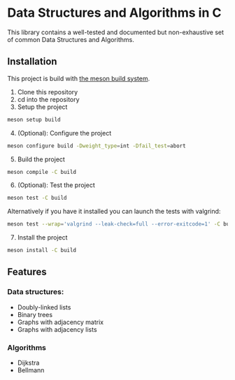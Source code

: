 # Data Structures and Algorithms in C

This library contains a well-tested and documented but non-exhaustive set of common Data Structures and Algorithms.

## Installation

This project is build with [the meson build system](https://mesonbuild.com/).

1. Clone this repository
2. cd into the repository
3. Setup the project
```sh  
meson setup build
```
4. (Optional): Configure the project
```sh
meson configure build -Dweight_type=int -Dfail_test=abort
```
5. Build the project
```sh
meson compile -C build
```
6. (Optional): Test the project
```sh
meson test -C build
```
Alternatively if you have it installed you can launch the tests with valgrind:
```sh
meson test --wrap='valgrind --leak-check=full --error-exitcode=1' -C build
```
7. Install the project
```sh
meson install -C build
```

## Features

### Data structures:
- Doubly-linked lists
- Binary trees
- Graphs with adjacency matrix
- Graphs with adjacency lists

### Algorithms
- Dijkstra
- Bellmann
